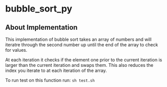 # bubble_sort_py

## About Implementation

This implementation of bubble sort takes an array of numbers and will iteratre through the second number up until the end of the array to check for values.

At each iteration it checks if the element one prior to the current iteration is larger than the current iteration and swaps them. This also reduces the index you iterate to at each iteration of the array.

To run test on this function run:
`sh test.sh`
